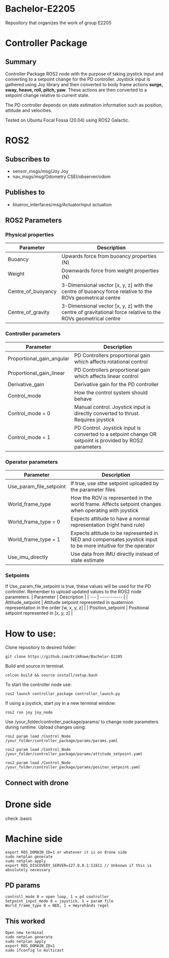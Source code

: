# Bachelor-E2205
Repository that organizes the work of group E2205

# Controller Package

## Summary

Controller Package ROS2 node with the purpose of taking joystick input and converting to a setpoint change for the PD controller. Joystick input is gathered using Joy library and then converted to body frame actions **surge, sway, heave, roll, pitch, yaw**. These actions are then converted to a setpoint change relative to current state.

The PD controller depends on state estimation information such as position, attitude and velocities. 

Tested on Ubuntu Focal Fossa (20.04) using ROS2 Galactic.

# ROS2

## Subscribes to
* sensor_msgs/msg/Joy Joy
* nav_msgs/msg/Odometry CSEI/observer/odom

## Publishes to
* bluerov_interfaces/msg/ActuatorInput actuation

## ROS2 Parameters

### Physical properties
| Parameter | Description |
| --- | ----------- |
| Buoancy | Upwards force from buoancy properties (N) |
| Weight | Downwards force from weight properties (N) |
| Centre_of_buoyancy | 3-Dimensional vector [x, y, z] with the centre of buoancy force relative to the ROVs geometrical centre |
| Centre_of_gravity | 3-Dimensional vector [x, y, z] with the centre of gravitational force relative to the ROVs geometrical centre |

### Controller parameters
| Parameter | Description |
| --- | ----------- |
| Proportional_gain_angular | PD Controllers proportional gain which affects rotational control |
| Proportional_gain_linear | PD Controllers proportional gain which affects linear control |
| Derivative_gain | Derivative gain for the PD controller |
| Control_mode | How the control system should behave |
| Control_mode = 0 | Manual control. Joystick input is directly converted to thrust. Requires joystick |
| Control_mode = 1 | PD Control. Joystick input is converted to a setpoint change OR setpoint is provided by ROS2 parameters |

### Operator parameters
| Parameter | Description |
| --- | ----------- |
| Use_param_file_setpoint | If true, use sthe setpoint uploaded by the parameter files |
| World_frame_type | How the ROV is represented in the world frame. Affects setpoint changes when operating with joystick |
| World_frame_type = 0 | Expects attitude to have a normal representation (right hand rule) |
| World_frame_type = 1 | Expects attitude to be represented in NED and compensates joystick input to be more intuitive for the operator |
| Use_imu_directly | Use data from IMU directly instead of state estimate |

### Setpoints
If Use_param_file_setpoint is true, these values will be used for the PD controller. Remember to upload updated values to the ROS2 node parameters. 
| Parameter | Description |
| --- | ----------- |
| Attitude_setpoint | Attitude setpoint represented in quaternion representation in the order [w, x, y, z] |
| Position_setpoint | Positional setpoint represented in [x, y, z] |



# How to use:


Clone repository to desired folder:
```
git clone https://github.com/ErikRowe/Bachelor-E2205
```

Build and source in terminal.
```
colcon build && source install/setup.bash
```
To start the controller node use:
```
ros2 launch controller_package controller_launch.py
```

If using a joystick, start joy in a new terminal window:
```
ros2 run joy joy_node
```

Use /your_folder/controller_package/params/ to change node parameters during runtime. Upload changes using:
```
ros2 param load /Control_Node /your_folder/controller_package/params/params.yaml
```
```
ros2 param load /Control_Node /your_folder/controller_package/params/attitude_setpoint.yaml
```
```
ros2 param load /Control_Node /your_folder/controller_package/params/positon_setpoint.yaml
```


## Connect with drone
# Drone side
check .basrc
# Machine side
```
export ROS_DOMAIN_ID=1 or whatever it is on drone side
sudo netplan generate
sudo netplan apply
export ROS_DISCOVERY_SERVER=127.0.0.1:11811 // Unknown if this is absolutely necessary
```

## PD params
```
controll_mode 0 = open loop, 1 = pd controller
Setpoint_input_mode 0 = joystick, 1 = param file
World_frame_type 0 = NED, 1 = Høyrehånds regel
```

## This worked
```
Open new terminal
sudo netplan generate
sudo netplan apply
export ROS_DOMAIN_ID=1
sudo ifconfig lo multicast
```
